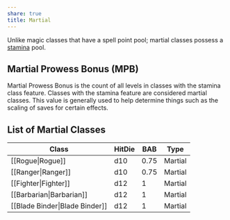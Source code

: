 ```yaml
---
share: true
title: Martial
---
```

Unlike magic classes that have a spell point pool; martial classes possess a <a href="/Combat%20Rules/Combat%20Statistics/#stamina">stamina</a> pool.

## Martial Prowess Bonus (MPB)

Martial Prowess Bonus is the count of all levels in classes with the stamina class feature. Classes with the stamina feature are considered martial classes. This value is generally used to help determine things such as the scaling of saves for certain effects.

## List of Martial Classes

| Class                          | HitDie | BAB  | Type    |
| ------------------------------ | ------ | ---- | ------- |
| [[Rogue\|Rogue]]               | d10    | 0.75 | Martial |
| [[Ranger\|Ranger]]             | d10    | 0.75 | Martial |
| [[Fighter\|Fighter]]           | d12    | 1    | Martial |
| [[Barbarian\|Barbarian]]       | d12    | 1    | Martial |
| [[Blade Binder\|Blade Binder]] | d12    | 1    | Martial |



